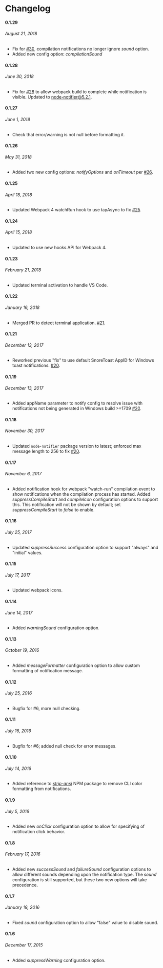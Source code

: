 # Changelog

#### 0.1.29
###### _August 21, 2018_

- Fix for [#30](/../../issues/30), compilation notifications no longer ignore *sound* option.
- Added new config option: *compilationSound*

#### 0.1.28
###### _June 30, 2018_

- Fix for [#28](/../../issues/28) to allow webpack build to complete while notification is visible. Updated to node-notifier@5.2.1.

#### 0.1.27
###### _June 1, 2018_

- Check that error/warning is not null before formatting it.

#### 0.1.26
###### _May 31, 2018_

- Added two new config options: *notifyOptions* and *onTimeout* per [#26](/../../issues/26).

#### 0.1.25
###### _April 18, 2018_

- Updated Webpack 4 watchRun hook to use tapAsync to fix [#25](/../../issues/25).

#### 0.1.24
###### _April 15, 2018_

- Updated to use new hooks API for Webpack 4.

#### 0.1.23
###### _February 21, 2018_

- Updated terminal activation to handle VS Code.

#### 0.1.22
###### _January 16, 2018_

- Merged PR to detect terminal application. [#21](/../../issues/21).

#### 0.1.21
###### _December 13, 2017_

- Reworked previous "fix" to use default SnoreToast AppID for Windows toast notifications. [#20](/../../issues/20).

#### 0.1.19
###### _December 13, 2017_

- Added appName parameter to notify config to resolve issue with notifications not being generated in Windows build >=1709 [#20](/../../issues/20).

#### 0.1.18
###### _November 30, 2017_

- Updated `node-notifier` package version to latest; enforced max message length to 256 to fix [#20](/../../issues/20).

#### 0.1.17
###### _November 6, 2017_

- Added notification hook for webpack "watch-run" compilation event to show notifications when the compilation process has started.
Added *suppressCompileStart* and *compileIcon* configuration options to support this. This notification will not be shown by default;
set *suppressCompileStart* to *false* to enable.

#### 0.1.16
###### _July 25, 2017_

- Updated *suppressSuccess* configuration option to support "always" and "initial" values.

#### 0.1.15
###### _July 17, 2017_

- Updated webpack icons.

#### 0.1.14
###### _June 14, 2017_

- Added *warningSound* configuration option.

#### 0.1.13
###### _October 19, 2016_

- Added *messageFormatter* configuration option to allow custom formatting of notification message.


#### 0.1.12
###### _July 25, 2016_

- Bugfix for #6, more null checking.


#### 0.1.11
###### _July 16, 2016_

- Bugfix for #6; added null check for error messages.

#### 0.1.10
###### _July 14, 2016_

- Added reference to *[strip-ansi](https://www.npmjs.com/package/strip-ansi)* NPM package to remove CLI color formatting from notifications.

#### 0.1.9
###### _July 5, 2016_

- Added new *onClick* configuration option to allow for specifying of notification click behavior.

#### 0.1.8
###### _February 17, 2016_

- Added new *successSound* and *failureSound* configuration options to allow different sounds depending upon the notification type. The *sound* configuration is still supported, but these two new options will take precedence.

#### 0.1.7
###### _January 18, 2016_

- Fixed *sound* configuration option to allow "false" value to disable sound.

#### 0.1.6
###### _December 17, 2015_

- Added *suppressWarning* configuration option.
